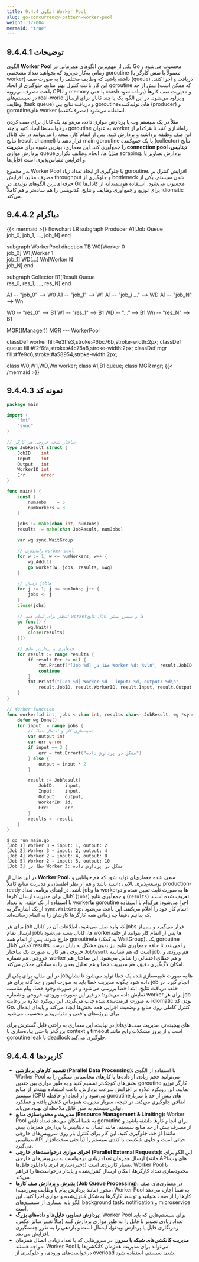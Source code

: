 ```yaml
---
title: 9.4.4 الگوی Worker Pool
slug: go-concurrency-pattern-worker-pool
weight: 177004
mermaid: "true"
---
```



## 9.4.4.1 توضیحات

الگوی **Worker Pool** یکی از مهم‌ترین الگوهای همزمانی در Go محسوب می‌شود و زمانی به‌کار می‌رود که بخواهید تعداد مشخصی goroutine (معمولاً با نقش کارگر یا worker) داشته باشید که وظایف مختلف را به صورت صف (queue) دریافت و اجرا کنند. این کار باعث کنترل بهتر منابع، جلوگیری از ایجاد goroutine بیش از حد (که ممکن است باعث مصرف بی‌رویه CPU و memory یا حتی crash برنامه شود) و مدیریت صف کارها در سیستم‌های real-world و پرلود می‌شود. در این الگو، یک یا چند کانال برای ارسال وظایف (task queue) و دریافت نتایج بین goroutineهای تولیدکننده (producer) و goroutineهای worker (مصرف‌کننده) استفاده می‌شود.

مثلاً در یک سیستم وب یا پردازش موازی داده، می‌توانید یک کانال برای صف کردن درخواست‌ها ایجاد کنید و چند goroutine به عنوان worker راه‌اندازی کنید تا هرکدام از این صف وظیفه برداشته و پردازش کنند. پس از اتمام کار، نتیجه را می‌توانند در یک کانال نتایج (result channel) قرار دهند تا main goroutine یا یک جمع‌کننده (collector) نتایج را جمع‌آوری کند. این معماری، بهترین شیوه برای **مدیریت connection pool دیتابیس**، پردازش موازی queueها، انجام وظایف تکراری (مثل scraping، پردازش تصاویر یا فایل‌ها) و افزایش مقیاس‌پذیری است.

در مجموع، Worker Pool با جلوگیری از ایجاد تعداد زیاد goroutine، افزایش کنترل بر مصرف منابع، افزایش throughput و جلوگیری از bottleneck شدن سیستم، یکی از حرفه‌ای‌ترین الگوهای تولیدی در Go محسوب می‌شود. استفاده هوشمندانه از کانال‌ها برای توزیع و جمع‌آوری وظایف و نتایج، کدنویسی را هم ساده‌تر و هم کاملاً idiomatic می‌کند.

## 9.4.4.2 دیاگرام

{{< mermaid >}}
flowchart LR
subgraph Producer
A1[Job Queue<br/>job_0, job_1, ..., job_N]
end

subgraph WorkerPool
direction TB
W0[Worker 0<br/>job_0]
W1[Worker 1<br/>job_1]
WD[...]
Wn[Worker N<br/>job_N]
end

subgraph Collector
B1[Result Queue<br/>res_0, res_1, ..., res_N]
end

A1 -- "job_0" --> W0
A1 -- "job_1" --> W1
A1 -- "job_i ..." --> WD
A1 -- "job_N" --> Wn

W0 -- "res_0" --> B1
W1 -- "res_1" --> B1
WD -- "..." --> B1
Wn -- "res_N" --> B1

  

MGR((Manager))
MGR --- WorkerPool

classDef worker fill:#e3ffe3,stroke:#6bc76b,stroke-width:2px;
classDef queue fill:#f2f6fa,stroke:#4c78a8,stroke-width:2px;
classDef mgr fill:#ffe9c6,stroke:#a58954,stroke-width:2px;

class W0,W1,WD,Wn worker;
class A1,B1 queue;
class MGR mgr;
{{< /mermaid >}}

## 9.4.4.3 نمونه کد

```go
package main

import (
	"fmt"
	"sync"
)

// ساختار نتیجه خروجی هر کارگر
type JobResult struct {
	JobID    int
	Input    int
	Output   int
	WorkerID int
	Err      error
}

func main() {
	const (
		numJobs    = 5
		numWorkers = 3
	)

	jobs := make(chan int, numJobs)
	results := make(chan JobResult, numJobs)

	var wg sync.WaitGroup

	// راه‌اندازی worker pool
	for w := 1; w <= numWorkers; w++ {
		wg.Add(1)
		go worker(w, jobs, results, &wg)
	}

	// ارسال jobها
	for j := 1; j <= numJobs; j++ {
		jobs <- j
	}
	close(jobs)

	// انتظار برای اتمام همه workerها و سپس بستن کانال نتایج
	go func() {
		wg.Wait()
		close(results)
	}()

	// جمع‌آوری و پردازش نتایج
	for result := range results {
		if result.Err != nil {
			fmt.Printf("[Job %d] خطا در Worker %d: %v\n", result.JobID, result.WorkerID, result.Err)
			continue
		}
		fmt.Printf("[Job %d] Worker %d → input: %d, output: %d\n",
			result.JobID, result.WorkerID, result.Input, result.Output)
	}
}

// Worker function
func worker(id int, jobs <-chan int, results chan<- JobResult, wg *sync.WaitGroup) {
	defer wg.Done()
	for input := range jobs {
		// شبیه‌سازی کار و احتمال خطا
		var output int
		var err error
		if input == 3 {
			err = fmt.Errorf("مشکل در پردازش داده")
		} else {
			output = input * 2
		}

		result := JobResult{
			JobID:    input,
			Input:    input,
			Output:   output,
			WorkerID: id,
			Err:      err,
		}
		results <- result
	}
}
```

```shell
$ go run main.go
[Job 1] Worker 3 → input: 1, output: 2
[Job 2] Worker 3 → input: 2, output: 4
[Job 4] Worker 2 → input: 4, output: 8
[Job 5] Worker 2 → input: 5, output: 10
[Job 3] خطا در Worker 3: مشکل در پردازش داده
```

در این مثال از **Worker Pool**، سعی شده معماری‌ای تولید شود که هم خوانایی و توسعه‌پذیری بالایی داشته باشد و هم از نظر اطمینان و مدیریت منابع کاملاً production-ready باشد. در ابتدای برنامه، تعداد jobها و workerها به صورت ثابت تعیین شده و دو کانال برای مدیریت ارسال کارها (`jobs`) و جمع‌آوری نتایج (`results`) تعریف شده است. با استفاده از یک حلقه، به تعداد workerها goroutine اجرا می‌شود؛ هرکدام با استفاده از یک اشاره‌گر به `sync.WaitGroup`، اتمام کار خود را اعلام می‌کنند. این باعث می‌شود که بدانیم دقیقاً چه زمانی همه کارگرها کارشان را به اتمام رسانده‌اند.

برای هر job که وارد صف می‌شود، اطلاعات آن در کانال jobs قرار می‌گیرد و پس از ارسال تمام jobها، کانال بسته می‌شود تا workerها پس از اتمام کار بتوانند از حلقه خارج شوند. پس از اتمام همه goroutineها (به کمک WaitGroup)، یک goroutine کمکی کانال results را می‌بندد تا حلقه جمع‌آوری نتایج نیز بدون مشکل به پایان برسد. خروجی هر کار به صورت یک ساختار `JobResult` است که هم شناسه job، هم ورودی و خروجی، هم شماره worker و هم خطای احتمالی را شامل می‌شود. این ساختار هم امکان لاگ‌گیری دقیق، هم مدیریت خطا و هم تحلیل بعدی را به سادگی ممکن می‌کند.

در این مثال، برای یکی از jobها به صورت شبیه‌سازی‌شده یک خطا تولید می‌شود تا نشان داده شود چگونه مدیریت خطا باید به صورت ایمن و جداگانه برای هر job انجام گیرد. در حلقه دریافت نتایج، ابتدا خطا بررسی می‌شود و در صورت وجود خطا، پیام مناسب نمایش داده می‌شود؛ در غیر این صورت، ورودی، خروجی و شماره worker برای هر job به صورت فرمت‌بندی‌شده چاپ می‌گردد. این رویکرد علاوه بر رعایت idiomatic بودن کد Go، کنترل کاملی روی منابع و وضعیت اجرایی همه بخش‌ها ایجاد می‌کند و پایه‌ای ایده‌آل برای پروژه‌های واقعی و مقیاس‌پذیر محسوب می‌شود.

در نهایت، این معماری به راحتی قابل گسترش برای jobهای پیچیده‌تر، مدیریت صف‌های بزرگ‌تر یا حتی پیاده‌سازی با context و timeout است و از بروز مشکلات رایج مانند goroutine leak یا deadlock جلوگیری می‌کند.


## 9.4.4.4 کاربردها

- **تقسیم کارهای پردازشی (Parallel Data Processing):** با استفاده از الگوی Worker Pool می‌توانید حجم زیادی از داده‌ها یا کارهای محاسباتی سنگین را به بخش‌های کوچک‌تر تقسیم کنید و به طور موازی بین چندین goroutine کارگر توزیع نمایید. این رویکرد علاوه بر افزایش سرعت پردازش، باعث استفاده بهینه‌تر از منابع سیستم (CPU و حافظه) می‌شود و از ایجاد goroutineهای بیش از حد یا سربار اضافی جلوگیری می‌کند. در نتیجه، سربار مدیریت همزمانی کاهش یافته و عملکرد نهایی سیستم به طور قابل ملاحظه‌ای بهبود می‌یابد.
- **مدیریت و محدودسازی منابع (Resource Management & Limiting):** Worker Pool به شما امکان می‌دهد تعداد ثابتی goroutine برای انجام کارها داشته باشید و از مصرف بیش از حد منابع سیستم، مانند اتصال به دیتابیس یا پردازش همزمان بیش از حد، جلوگیری کنید. این کار برای کنترل بار روی سرویس‌های خارجی (مانند دیتابیس، API یا حتی سخت‌افزار) حیاتی است و جلوی شکست یا کندی سیستم را می‌گیرد.
- **اجرای موازی درخواست‌های خارجی (Parallel External Requests):** این الگو برای ارسال همزمان تعداد زیادی درخواست به سرویس‌های خارجی (مانند APIهای وب، ذخیره‌سازی ابری یا دانلود فایل‌ها) بسیار کاربردی است. Worker Pool با محدودسازی تعداد کارگرها، امکان ارسال کنترل‌شده و پایدار درخواست‌ها را فراهم می‌کند.
- **پذیرش و پردازش صف کارها (Job Queue Processing):** در معماری‌های صف محور (مانند پردازش پیام یا وظایف پس‌زمینه)، Worker Pool به شما اجازه می‌دهد کارها را از صف بخوانید و توسط کارگرها به شکل کنترل‌شده و موازی اجرا کنید. این الگو پایه بسیاری از سیستم‌های background task، notification و microservice است.
- **پردازش تصاویر، فایل‌ها و داده‌های بزرگ:** Worker Pool برای سیستم‌هایی که باید تعداد زیادی تصویر یا فایل را به طور موازی پردازش کنند (مثلاً تغییر سایز عکس، رمزنگاری فایل یا پردازش ویدئو)، ایده‌آل است و بازدهی را به طرز چشمگیری افزایش می‌دهد.
- **مدیریت کانکشن‌های شبکه یا سرور:** در سرورهایی که با تعداد زیادی اتصال همزمان مواجه هستند، Worker Pool می‌تواند برای مدیریت همزمان کانکشن‌ها یا درخواست‌های ورودی، و جلوگیری از overload شدن سیستم، استفاده شود.
